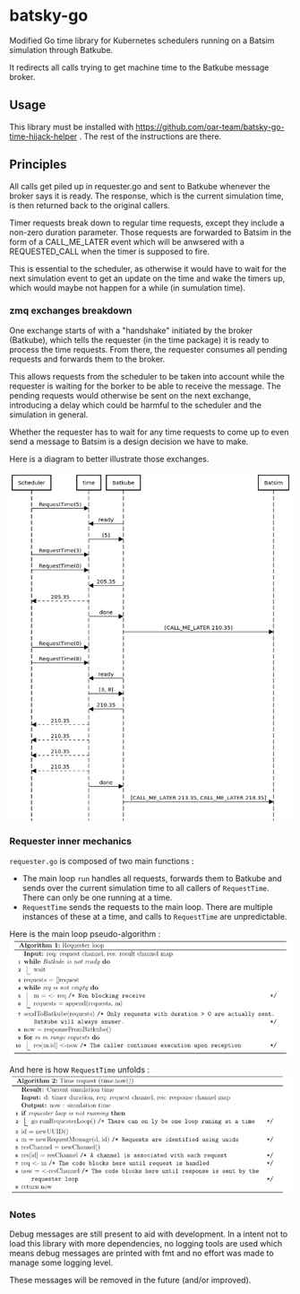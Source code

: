 # batsky-go

Modified Go time library for Kubernetes schedulers running on a Batsim
simulation through Batkube.

It redirects all calls trying to get machine time to the Batkube message
broker.

## Usage
This library must be installed with
https://github.com/oar-team/batsky-go-time-hijack-helper . The rest of the
instructions are there.

## Principles
All calls get piled up in requester.go and sent to Batkube whenever the broker
says it is ready. The response, which is the current simulation time, is then
returned back to the original callers.

Timer requests break down to regular time requests, except they include a
non-zero duration parameter. Those requests are forwarded to Batsim in the form
of a CALL_ME_LATER event which will be anwsered with a REQUESTED_CALL when the
timer is supposed to fire.

This is essential to the scheduler, as otherwise it would have to wait for the
next simulation event to get an update on the time and wake the timers up,
which would maybe not happen for a while (in sumulation time).

### zmq exchanges breakdown
One exchange starts of with a "handshake" initiated by the broker (Batkube),
which tells the requester (in the time package) it is ready to process the time
requests. From there, the requester consumes all pending requests and forwards
them to the broker.

This allows requests from the scheduler to be taken into account while the
requester is waiting for the borker to be able to receive the message. The
pending requests would otherwise be sent on the next exchange, introducing a
delay which could be harmful to the scheduler and the simulation in general.

Whether the requester has to wait for any time requests to come up to even send
a message to Batsim is a design decision we have to make.

Here is a diagram to better illustrate those exchanges.

![requester - broker exchanges](imgs/requester-broker.png)

### Requester inner mechanics
`requester.go` is composed of two main functions :
* The main loop `run` handles all requests, forwards them to Batkube and
sends over the current simulation time to all callers of `RequestTime`. There
can only be one running at a time.
* `RequestTime` sends the requests to the main loop. There are multiple
instances of these at a time, and calls to `RequestTime` are unpredictable.

Here is the main loop pseudo-algorithm : 
![main loop](imgs/alg-req-loop.png)

And here is how `RequestTime` unfolds :
![request time](imgs/alg-now.png)

### Notes
Debug messages are still present to aid with development. In a intent not to
load this library with more dependencies, no logging tools are used which means
debug messages are printed with fmt and no effort was made to manage some
logging level.

These messages will be removed in the future (and/or improved).
